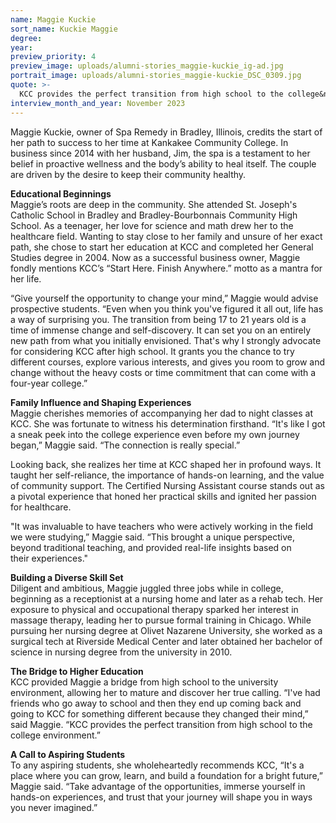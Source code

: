 ```yaml
---
name: Maggie Kuckie
sort_name: Kuckie Maggie
degree:
year:
preview_priority: 4
preview_image: uploads/alumni-stories_maggie-kuckie_ig-ad.jpg
portrait_image: uploads/alumni-stories_maggie-kuckie_DSC_0309.jpg
quote: >-
  KCC provides the perfect transition from high school to the college&nbsp;environment.
interview_month_and_year: November 2023
---
```


Maggie Kuckie, owner of Spa Remedy in Bradley, Illinois, credits the start of her path to success to her time at Kankakee Community College. In business since 2014 with her husband, Jim, the spa is a testament to her belief in proactive wellness and the body’s ability to heal itself. The couple are driven by the desire to keep their community&nbsp;healthy.

**Educational Beginnings**<br>
Maggie’s roots are deep in the community. She attended St. Joseph's Catholic School in Bradley and Bradley-Bourbonnais Community High School. As a teenager, her love for science and math drew her to the healthcare field. Wanting to stay close to her family and unsure of her exact path, she chose to start her education at KCC and completed her General Studies degree in 2004. Now as a successful business owner, Maggie fondly mentions KCC’s “Start Here. Finish Anywhere.” motto as a mantra for her&nbsp;life. 
 
“Give yourself the opportunity to change your mind,” Maggie would advise prospective students. “Even when you think you've figured it all out, life has a way of surprising you. The transition from being 17 to 21 years old is a time of immense change and self-discovery. It can set you on an entirely new path from what you initially envisioned. That's why I strongly advocate for considering KCC after high school. It grants you the chance to try different courses, explore various interests, and gives you room to grow and change without the heavy costs or time commitment that can come with a four-year&nbsp;college.”
 
**Family Influence and Shaping Experiences**<br>
Maggie cherishes memories of accompanying her dad to night classes at KCC. She was fortunate to witness his determination firsthand. “It's like I got a sneak peek into the college experience even before my own journey began,” Maggie said. “The connection is really&nbsp;special.” 
 
Looking back, she realizes her time at KCC shaped her in profound ways. It taught her self-reliance, the importance of hands-on learning, and the value of community support. The Certified Nursing Assistant course stands out as a pivotal experience that honed her practical skills and ignited her passion for&nbsp;healthcare.
 
"It was invaluable to have teachers who were actively working in the field we were studying,” Maggie said. “This brought a unique perspective, beyond traditional teaching, and provided real-life insights based on their&nbsp;experiences."
 
**Building a Diverse Skill Set**<br>
Diligent and ambitious, Maggie juggled three jobs while in college, beginning as a receptionist at a nursing home and later as a rehab tech. Her exposure to physical and occupational therapy sparked her interest in massage therapy, leading her to pursue formal training in Chicago. While pursuing her nursing degree at Olivet Nazarene University, she worked as a surgical tech at Riverside Medical Center and later obtained her bachelor of science in nursing degree from the university in&nbsp;2010.
 
**The Bridge to Higher Education**<br>
KCC provided Maggie a bridge from high school to the university environment, allowing her to mature and discover her true calling. “I've had friends who go away to school and then they end up coming back and going to KCC for something different because they changed their mind,” said Maggie. “KCC provides the perfect transition from high school to the college&nbsp;environment.”
 
**A Call to Aspiring Students**<br>
To any aspiring students, she wholeheartedly recommends KCC, “It's a place where you can grow, learn, and build a foundation for a bright future,” Maggie said. “Take advantage of the opportunities, immerse yourself in hands-on experiences, and trust that your journey will shape you in ways you never&nbsp;imagined.”

